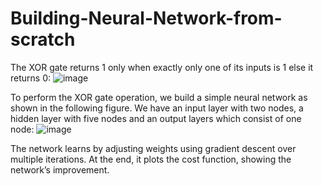 # Building-Neural-Network-from-scratch

The XOR gate returns 1 only when exactly only one of its inputs is 1 else it returns 0:
![image](https://github.com/user-attachments/assets/0a6bb370-0056-40c2-9e3b-100a32286cb1)

To perform the XOR gate operation, we build a simple neural network as shown in the following figure. We have an input layer with two nodes, a hidden layer with five nodes and an output layers which consist of one node:
![image](https://github.com/user-attachments/assets/dae9c32a-487e-484c-a8e1-1cabcc95c1ea)

The network learns by adjusting weights using gradient descent over multiple iterations.
At the end, it plots the cost function, showing the network’s improvement.
